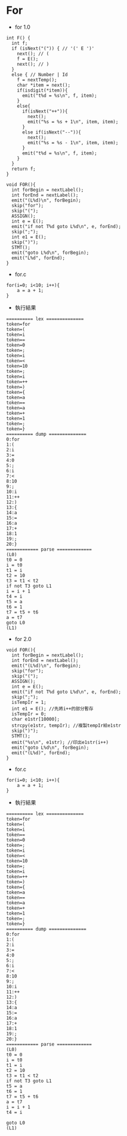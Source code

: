 # For
* for 1.0
<pre><code>int F() {
  int f;
  if (isNext("(")) { // '(' E ')'
    next(); // (
    f = E();
    next(); // )
  }
  else { // Number | Id
    f = nextTemp();
    char *item = next();
    if(isdigit(*item)){
      emit("t%d = %s\n", f, item);
    }
    else{
      if(isNext("++")){
        next();
        emit("%s = %s + 1\n", item, item);
      }
      else if(isNext("--")){
        next();
        emit("%s = %s - 1\n", item, item);
      }
      emit("t%d = %s\n", f, item);
    }
  }
  return f;
}
</code></pre>
<pre><code>void FOR(){
  int forBegin = nextLabel();
  int forEnd = nextLabel();
  emit("(L%d)\n", forBegin);
  skip("for");
  skip("(");
  ASSIGN(); 
  int e = E(); 
  emit("if not T%d goto L%d\n", e, forEnd); 
  skip(";");
  int e1 = E(); 
  skip(")");
  STMT();
  emit("goto L%d\n", forBegin);
  emit("L%d", forEnd);
}
</code></pre>

* for.c
<pre><code>for(i=0; i<10; i++){
    a = a + 1;
}
</code></pre>

* 執行結果
```
========== lex ==============
token=for
token=(
token=i
token==
token=0
token=;
token=i
token=<
token=10
token=;
token=i
token=++
token=)
token={
token=a
token==
token=a
token=+
token=1
token=;
token=}
========== dump ==============
0:for
1:(
2:i
3:=
4:0
5:;
6:i
7:<
8:10
9:;
10:i
11:++
12:)
13:{
14:a
15:=
16:a
17:+
18:1
19:;
20:}
============ parse =============
(L0)
t0 = 0
i = t0
t1 = i
t2 = 10
t3 = t1 < t2
if not T3 goto L1
i = i + 1
t4 = i
t5 = a
t6 = 1
t7 = t5 + t6
a = t7
goto L0
(L1)
```

* for 2.0
<pre><code>void FOR(){
  int forBegin = nextLabel();
  int forEnd = nextLabel();
  emit("(L%d)\n", forBegin);
  skip("for");
  skip("(");
  ASSIGN();
  int e = E();
  emit("if not T%d goto L%d\n", e, forEnd);
  skip(";");
  isTempIr = 1;
  int e1 = E(); //先將i++的部分暫存
  isTempIr = 0;
  char e1str[10000];
  strcpy(e1str, tempIr); //複製tempIr給e1str
  skip(")");
  STMT();
  emit("%s\n", e1str); //印出e1str(i++)
  emit("goto L%d\n", forBegin);
  emit("(L%d)", forEnd);
}
</code></pre>

* for.c
<pre><code>for(i=0; i<10; i++){
    a = a + 1;
}
</code></pre>

* 執行結果
```
========== lex ==============
token=for
token=(
token=i
token==
token=0
token=;
token=i
token=<
token=10
token=;
token=i
token=++
token=)
token={
token=a
token==
token=a
token=+
token=1
token=;
token=}
========== dump ==============
0:for
1:(
2:i
3:=
4:0
5:;
6:i
7:<
8:10
9:;
10:i
11:++
12:)
13:{
14:a
15:=
16:a
17:+
18:1
19:;
20:}
============ parse =============
(L0)
t0 = 0
i = t0
t1 = i
t2 = 10
t3 = t1 < t2
if not T3 goto L1
t5 = a
t6 = 1
t7 = t5 + t6
a = t7
i = i + 1
t4 = i

goto L0
(L1)
```